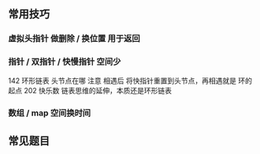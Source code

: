 ## 常用技巧

### 虚拟头指针 做删除 / 换位置 用于返回

### 指针 / 双指针 / 快慢指针 空间少
142 环形链表 头节点在哪 注意 相遇后 将快指针重置到头节点，再相遇就是 环的起点
202 快乐数 链表思维的延伸，本质还是环形链表

### 数组 / map  空间换时间

## 常见题目